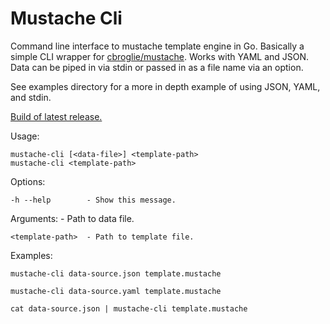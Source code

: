 Mustache Cli
============

Command line interface to mustache template engine in Go.
Basically a simple CLI wrapper for [cbroglie/mustache](https://github.com/cbroglie/mustache).
Works with YAML and JSON. Data can be piped in via stdin or passed in as a file name via an option.

See examples directory for a more in depth example of using JSON, YAML, and stdin.

[Build of latest release.](https://github.com/quantumew/mustache-cli/releases/download/v0.2/mustache-cli)

Usage:

    mustache-cli [<data-file>] <template-path>
    mustache-cli <template-path>

Options:

    -h --help        - Show this message.

Arguments:
    <data-file>      - Path to data file.

    <template-path>  - Path to template file.

Examples:

    mustache-cli data-source.json template.mustache

    mustache-cli data-source.yaml template.mustache

    cat data-source.json | mustache-cli template.mustache
